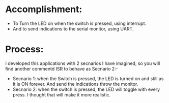 # Accomplishment:
- To Turn the LED on when the switch is pressed, using interrupt.
- And to send indications to the serial monitor, using UART.

# Process:
I developed this applications with 2 secnarios I have imagined, so you will find another commentd ISR to behave as Secnario 2:-
- Secnario 1:
  when the Switch is pressed, the LED is turned on and still as it is ON forever. And send the indications throw the monitor.
- Secnario 2:
  when the switch is pressed, the LED will toggle with every press. I thought that will make it more realistic.
  
  
